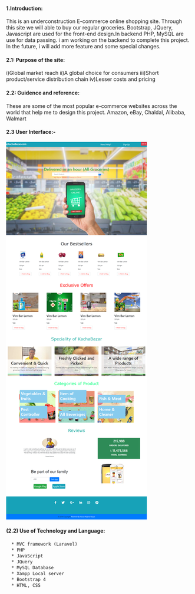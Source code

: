 #### 1.Introduction:
  This is an underconstruction E-commerce online shopping site. Through this site we will able to buy our regular groceries. Bootstrap, JQuery, Javascript are used for the front-end design.In backend PHP, MySQL are use for data passing. i am working on the backend to complete this project. In the future, i will add more feature and some special changes. 

#### 2.1: Purpose of the site:
  i)Global market reach
  ii)A global choice for consumers
  iii)Short product/service distribution chain
  iv)Lesser costs and pricing

#### 2.2: Guidence and reference: 
  These are some of the most popular e-commerce websites across the world that help me to design this project. 
  Amazon,
  eBay,
  Chaldal,
  Alibaba,
  Walmart

#### 2.3 User Interface:-
 
  <img src="kachabazar.png"/>

#### (2.2) Use of Technology and Language:

      * MVC framework (Laravel)
      * PHP
      * JavaScript
      * JQuery
      * MySQL Database
      * Xampp Local server
      * Bootstrap 4
      * HTML, CSS

